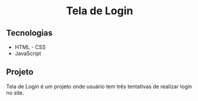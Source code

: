 <h1 align="center"> Tela de Login </h1>

## Tecnologias
- HTML - CSS
- JavaScript

## Projeto 
Tela de Login é um projeto onde usuário tem três tentativas de realizar login no site.
